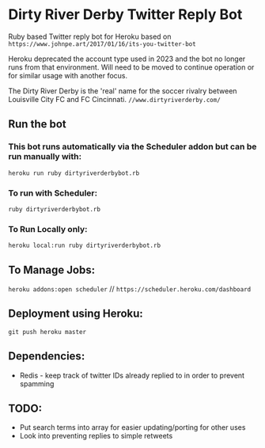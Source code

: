 # Dirty River Derby Twitter Reply Bot

Ruby based Twitter reply bot for Heroku based on `https://www.johnpe.art/2017/01/16/its-you-twitter-bot`

Heroku deprecated the account type used in 2023 and the bot no longer runs from that environment. Will need to be moved to continue operation or for similar usage with another focus.

The Dirty River Derby is the 'real' name for the soccer rivalry between Louisville City FC and FC Cincinnati. `//www.dirtyriverderby.com/`

## Run the bot

### This bot runs automatically via the Scheduler addon but can be run manually with:
`heroku run ruby dirtyriverderbybot.rb`

### To run with Scheduler:
`ruby dirtyriverderbybot.rb`

### To Run Locally only:
`heroku local:run ruby dirtyriverderbybot.rb`

## To Manage Jobs:
`heroku addons:open scheduler` // `https://scheduler.heroku.com/dashboard`


## Deployment using Heroku:
`git push heroku master`

## Dependencies:
* Redis - keep track of twitter IDs already replied to in order to prevent spamming

## TODO:
* Put search terms into array for easier updating/porting for other uses
* Look into preventing replies to simple retweets
